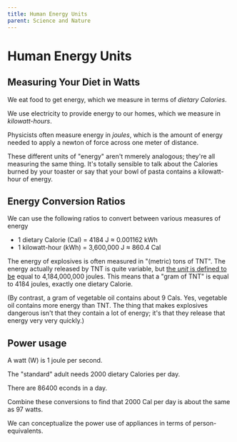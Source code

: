 ```yaml
---
title: Human Energy Units
parent: Science and Nature
---
```


# Human Energy Units

## Measuring Your Diet in Watts

We eat food to get energy, which we measure in terms of *dietary Calories*.

We use electricity to provide energy to our homes, which we measure in *kilowatt-hours*.

Physicists often measure energy in *joules*, which is the amount of energy needed to apply a newton of force across one meter of distance.

These different units  of "energy" aren't mmerely analogous; they're all measuring the same thing. 
It's totally sensible to talk about the Calories burned by your toaster or
say that your bowl of pasta contains a kilowatt-hour of energy.



## Energy Conversion Ratios

We can use the following ratios to convert between various measures of energy 

- 1 dietary Calorie (Cal) = 4184 J ≈ 0.001162 kWh 
- 1 kilowatt-hour (kWh) = 3,600,000 J ≈ 860.4 Cal


<!--- 1 joule (J) = -->

The energy of explosives is often measured in "(metric) tons of TNT". The energy actually released by TNT is quite variable, but [the *unit* is defined to be](https://www.nist.gov/pml/special-publication-811/nist-guide-si-appendix-b-conversion-factors/nist-guide-si-appendix-b8)
equal to 4,184,000,000 joules. This means that a "gram of TNT" is equal to 4184 joules, exactly one dietary Calorie.

(By contrast, a gram of vegetable oil contains about 9 Cals. Yes, vegetable oil contains more energy than TNT. The thing that makes explosives dangerous isn't that they contain a lot of energy; it's that they release that energy very very quickly.)


## Power usage

A watt (W) is 1 joule per second.

The "standard" adult needs 2000 dietary Calories per day.

There are 86400 econds in a day.

Combine these conversions to find that 2000 Cal per day is about the same as 97 watts. 

We can conceptualize the power use of appliances in terms of person-equivalents.






